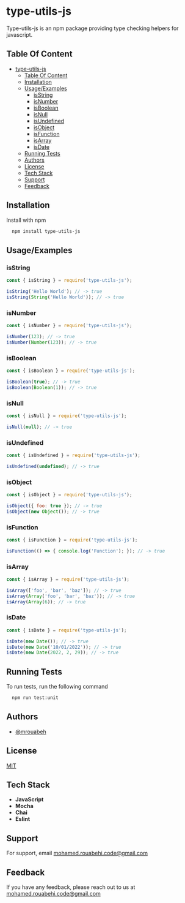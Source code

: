 
# type-utils-js

Type-utils-js is an npm package providing type checking helpers for javascript.

## Table Of Content

- [type-utils-js](#type-utils-js)
  - [Table Of Content](#table-of-content)
  - [Installation](#installation)
  - [Usage/Examples](#usageexamples)
    - [isString](#isstring)
    - [isNumber](#isnumber)
    - [isBoolean](#isboolean)
    - [isNull](#isnull)
    - [isUndefined](#isundefined)
    - [isObject](#isobject)
    - [isFunction](#isfunction)
    - [isArray](#isarray)
    - [isDate](#isdate)
  - [Running Tests](#running-tests)
  - [Authors](#authors)
  - [License](#license)
  - [Tech Stack](#tech-stack)
  - [Support](#support)
  - [Feedback](#feedback)

## Installation

Install with npm

```bash
  npm install type-utils-js
```


## Usage/Examples

### isString
```javascript
const { isString } = require('type-utils-js');

isString('Hello World'); // -> true
isString(String('Hello World')); // -> true
```

### isNumber
```javascript
const { isNumber } = require('type-utils-js');

isNumber(123); // -> true
isNumber(Number(123)); // -> true
```

### isBoolean
```javascript
const { isBoolean } = require('type-utils-js');

isBoolean(true); // -> true
isBoolean(Boolean(1)); // -> true
```

### isNull
```javascript
const { isNull } = require('type-utils-js');

isNull(null); // -> true
```


### isUndefined
```javascript
const { isUndefined } = require('type-utils-js');

isUndefined(undefined); // -> true
```


### isObject
```javascript
const { isObject } = require('type-utils-js');

isObject({ foo: true }); // -> true
isObject(new Object()); // -> true
```


### isFunction
```javascript
const { isFunction } = require('type-utils-js');

isFunction(() => { console.log('Function'); }); // -> true
```


### isArray
```javascript
const { isArray } = require('type-utils-js');

isArray(['foo', 'bar', 'baz']); // -> true
isArray(Array('foo', 'bar', 'baz')); // -> true
isArray(Array(6)); // -> true
```


### isDate
```javascript
const { isDate } = require('type-utils-js');

isDate(new Date()); // -> true
isDate(new Date('10/01/2022')); // -> true
isDate(new Date(2022, 2, 29)); // -> true
```


## Running Tests

To run tests, run the following command

```bash
  npm run test:unit
```


[//]: # (## Contributing)

[//]: # ()
[//]: # (Contributions are always welcome!)

[//]: # ()
[//]: # (See `contributing.md` for ways to get started.)

[//]: # ()
[//]: # (Please adhere to this project's `code of conduct`.)


## Authors

- [@mrouabeh](https://github.com/mrouabeh)


## License

[MIT](LICENSE.md)


## Tech Stack

* **JavaScript**
* **Mocha**
* **Chai**
* **Eslint**


## Support

For support, email mohamed.rouabehi.code@gmail.com


## Feedback

If you have any feedback, please reach out to us at mohamed.rouabehi.code@gmail.com


